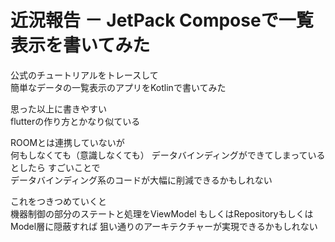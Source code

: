 # 近況報告 － JetPack Composeで一覧表示を書いてみた  

公式のチュートリアルをトレースして  
簡単なデータの一覧表示のアプリをKotlinで書いてみた  

思った以上に書きやすい  
flutterの作り方とかなり似ている  

ROOMとは連携していないが  
何もしなくても（意識しなくても）
データバインディングができてしまっているとしたら
すごいことで  
データバインディング系のコードが大幅に削減できるかもしれない

これをつきつめていくと  
機器制御の部分のステートと処理をViewModel
もしくはRepositoryもしくはModel層に隠蔽すれば
狙い通りのアーキテクチャーが実現できるかもしれない  

